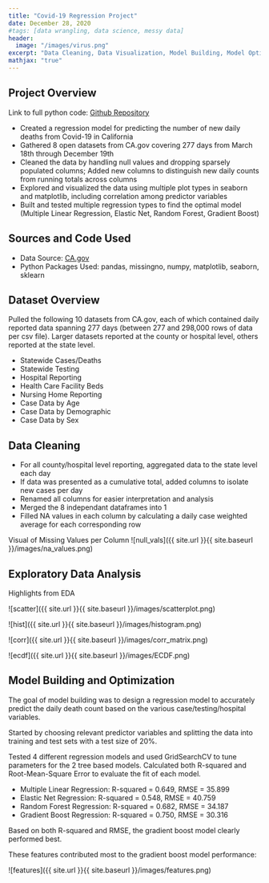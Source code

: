 ```yaml
---
title: "Covid-19 Regression Project"
date: December 28, 2020
#tags: [data wrangling, data science, messy data]
header:
  image: "/images/virus.png"
excerpt: "Data Cleaning, Data Visualization, Model Building, Model Optimization"
mathjax: "true"
---
```


## Project Overview
Link to full python code: [Github Repository](https://github.com/adamlitman/covid19_project)

- Created a regression model for predicting the number of new daily deaths from Covid-19 in California
- Gathered 8 open datasets from CA.gov covering 277 days from March 18th through December 19th
- Cleaned the data by handling null values and dropping sparsely populated columns; Added new columns to distinguish new daily counts from running totals across columns
- Explored and visualized the data using multiple plot types in seaborn and matplotlib, including correlation among predictor variables
- Built and tested multiple regression types to find the optimal model (Multiple Linear Regression, Elastic Net, Random Forest, Gradient Boost)

## Sources and Code Used
- Data Source: [CA.gov](https://data.ca.gov/dataset?groups=covid-19)
- Python Packages Used: pandas, missingno, numpy, matplotlib, seaborn, sklearn

## Dataset Overview
Pulled the following 10 datasets from CA.gov, each of which contained daily reported data spanning 277 days (between 277 and 298,000 rows of data per csv file). Larger datasets reported at the county or hospital level, others reported at the state level.

- Statewide Cases/Deaths
- Statewide Testing
- Hospital Reporting
- Health Care Facility Beds
- Nursing Home Reporting
- Case Data by Age
- Case Data by Demographic
- Case Data by Sex

## Data Cleaning
- For all county/hospital level reporting, aggregated data to the state level each day
- If data was presented as a cumulative total, added columns to isolate new cases per day
- Renamed all columns for easier interpretation and analysis
- Merged the 8 independant dataframes into 1
- Filled NA values in each column by calculating a daily case weighted average for each corresponding row

Visual of Missing Values per Column
![null_vals]({{ site.url }}{{ site.baseurl }}/images/na_values.png)


## Exploratory Data Analysis
Highlights from EDA

![scatter]({{ site.url }}{{ site.baseurl }}/images/scatterplot.png)

![hist]({{ site.url }}{{ site.baseurl }}/images/histogram.png)

![corr]({{ site.url }}{{ site.baseurl }}/images/corr_matrix.png)

![ecdf]({{ site.url }}{{ site.baseurl }}/images/ECDF.png)

## Model Building and Optimization
The goal of model building was to design a regression model to accurately predict the daily death count based on the various case/testing/hospital variables.

Started by choosing relevant predictor variables and splitting the data into training and test sets with a test size of 20%.

Tested 4 different regression models and used GridSearchCV to tune parameters for the 2 tree based models. Calculated both R-squared and Root-Mean-Square Error to evaluate the fit of each model.

- Multiple Linear Regression: R-squared = 0.649, RMSE = 35.899 
- Elastic Net Regression: R-squared = 0.548, RMSE = 40.759
- Random Forest Regression: R-squared = 0.682, RMSE = 34.187
- Gradient Boost Regression: R-squared = 0.750, RMSE = 30.316

Based on both R-squared and RMSE, the gradient boost model clearly performed best. 

These features contributed most to the gradient boost model performance:

![features]({{ site.url }}{{ site.baseurl }}/images/features.png)
